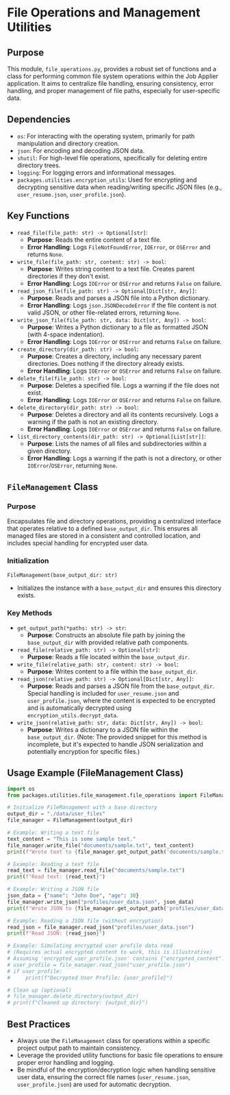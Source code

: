 # File Operations and Management Utilities

## Purpose
This module, `file_operations.py`, provides a robust set of functions and a class for performing common file system operations within the Job Applier application. It aims to centralize file handling, ensuring consistency, error handling, and proper management of file paths, especially for user-specific data.

## Dependencies
- `os`: For interacting with the operating system, primarily for path manipulation and directory creation.
- `json`: For encoding and decoding JSON data.
- `shutil`: For high-level file operations, specifically for deleting entire directory trees.
- `logging`: For logging errors and informational messages.
- `packages.utilities.encryption_utils`: Used for encrypting and decrypting sensitive data when reading/writing specific JSON files (e.g., `user_resume.json`, `user_profile.json`).

## Key Functions
- `read_file(file_path: str) -> Optional[str]`:
  - **Purpose**: Reads the entire content of a text file.
  - **Error Handling**: Logs `FileNotFoundError`, `IOError`, or `OSError` and returns `None`.
- `write_file(file_path: str, content: str) -> bool`:
  - **Purpose**: Writes string content to a text file. Creates parent directories if they don't exist.
  - **Error Handling**: Logs `IOError` or `OSError` and returns `False` on failure.
- `read_json_file(file_path: str) -> Optional[Dict[str, Any]]`:
  - **Purpose**: Reads and parses a JSON file into a Python dictionary.
  - **Error Handling**: Logs `json.JSONDecodeError` if the file content is not valid JSON, or other file-related errors, returning `None`.
- `write_json_file(file_path: str, data: Dict[str, Any]) -> bool`:
  - **Purpose**: Writes a Python dictionary to a file as formatted JSON (with 4-space indentation).
  - **Error Handling**: Logs `IOError` or `OSError` and returns `False` on failure.
- `create_directory(dir_path: str) -> bool`:
  - **Purpose**: Creates a directory, including any necessary parent directories. Does nothing if the directory already exists.
  - **Error Handling**: Logs `IOError` or `OSError` and returns `False` on failure.
- `delete_file(file_path: str) -> bool`:
  - **Purpose**: Deletes a specified file. Logs a warning if the file does not exist.
  - **Error Handling**: Logs `IOError` or `OSError` and returns `False` on failure.
- `delete_directory(dir_path: str) -> bool`:
  - **Purpose**: Deletes a directory and all its contents recursively. Logs a warning if the path is not an existing directory.
  - **Error Handling**: Logs `IOError` or `OSError` and returns `False` on failure.
- `list_directory_contents(dir_path: str) -> Optional[List[str]]`:
  - **Purpose**: Lists the names of all files and subdirectories within a given directory.
  - **Error Handling**: Logs a warning if the path is not a directory, or other `IOError`/`OSError`, returning `None`.

## `FileManagement` Class

### Purpose
Encapsulates file and directory operations, providing a centralized interface that operates relative to a defined `base_output_dir`. This ensures all managed files are stored in a consistent and controlled location, and includes special handling for encrypted user data.

### Initialization
`FileManagement(base_output_dir: str)`
- Initializes the instance with a `base_output_dir` and ensures this directory exists.

### Key Methods
- `get_output_path(*paths: str) -> str`:
  - **Purpose**: Constructs an absolute file path by joining the `base_output_dir` with provided relative path components.
- `read_file(relative_path: str) -> Optional[str]`:
  - **Purpose**: Reads a file located within the `base_output_dir`.
- `write_file(relative_path: str, content: str) -> bool`:
  - **Purpose**: Writes content to a file within the `base_output_dir`.
- `read_json(relative_path: str) -> Optional[Dict[str, Any]]`:
  - **Purpose**: Reads and parses a JSON file from the `base_output_dir`. Special handling is included for `user_resume.json` and `user_profile.json`, where the content is expected to be encrypted and is automatically decrypted using `encryption_utils.decrypt_data`.
- `write_json(relative_path: str, data: Dict[str, Any]) -> bool`:
  - **Purpose**: Writes a dictionary to a JSON file within the `base_output_dir`. (Note: The provided snippet for this method is incomplete, but it's expected to handle JSON serialization and potentially encryption for specific files.)

## Usage Example (FileManagement Class)
```python
import os
from packages.utilities.file_management.file_operations import FileManagement

# Initialize FileManagement with a base directory
output_dir = "./data/user_files"
file_manager = FileManagement(output_dir)

# Example: Writing a text file
text_content = "This is some sample text."
file_manager.write_file("documents/sample.txt", text_content)
print(f"Wrote text to {file_manager.get_output_path('documents/sample.txt')}")

# Example: Reading a text file
read_text = file_manager.read_file("documents/sample.txt")
print(f"Read text: {read_text}")

# Example: Writing a JSON file
json_data = {"name": "John Doe", "age": 30}
file_manager.write_json("profiles/user_data.json", json_data)
print(f"Wrote JSON to {file_manager.get_output_path('profiles/user_data.json')}")

# Example: Reading a JSON file (without encryption)
read_json = file_manager.read_json("profiles/user_data.json")
print(f"Read JSON: {read_json}")

# Example: Simulating encrypted user profile data read
# (Requires actual encrypted content to work, this is illustrative)
# Assuming 'encrypted_user_profile.json' contains {"encrypted_content": "<encrypted_string>"}
# user_profile = file_manager.read_json("user_profile.json")
# if user_profile:
#     print(f"Decrypted User Profile: {user_profile}")

# Clean up (optional)
# file_manager.delete_directory(output_dir)
# print(f"Cleaned up directory: {output_dir}")
```

## Best Practices
- Always use the `FileManagement` class for operations within a specific project output path to maintain consistency.
- Leverage the provided utility functions for basic file operations to ensure proper error handling and logging.
- Be mindful of the encryption/decryption logic when handling sensitive user data, ensuring the correct file names (`user_resume.json`, `user_profile.json`) are used for automatic decryption.